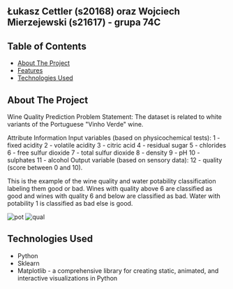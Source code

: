 ## Łukasz Cettler (s20168) oraz Wojciech Mierzejewski (s21617) - grupa 74C

<!-- TABLE OF CONTENTS -->
## Table of Contents

* [About The Project](#about-the-project)
* [Features](#features)
* [Technologies Used](#technologies-used)

<!-- ABOUT THE PROJECT -->
## About The Project

Wine Quality Prediction Problem Statement: The dataset is related to white variants of the Portuguese "Vinho Verde" wine. 

Attribute Information Input variables (based on physicochemical tests): 1 - fixed acidity 2 - volatile acidity 3 - citric acid 4 - residual sugar 5 - chlorides 6 - free sulfur dioxide 7 - total sulfur dioxide 8 - density 9 - pH 10 - sulphates 11 - alcohol Output variable (based on sensory data): 12 - quality (score between 0 and 10).

This is the example of the wine quality and water potability classification labeling them good or bad.
Wines with quality above 6 are classified as good and wines with quality 6 and below are classified as bad.
Water with potability 1 is classified as bad else is good.


![pot](https://user-images.githubusercontent.com/55141520/205431369-2f1256ff-71d4-4571-ad74-51c1b70a7e35.png)
![qual](https://user-images.githubusercontent.com/55141520/205431360-dc267357-b4ae-40f4-96ec-913c0f751976.png)

## Technologies Used

* Python
* Sklearn
* Matplotlib - a comprehensive library for creating static, animated, and interactive visualizations in Python
